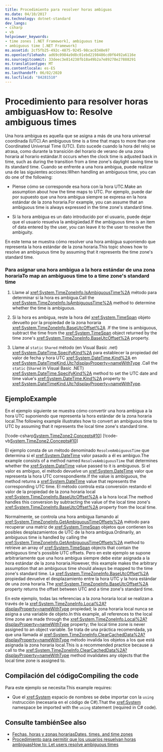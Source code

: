 ```yaml
---
title: Procedimiento para resolver horas ambiguas
ms.date: 04/10/2017
ms.technology: dotnet-standard
dev_langs:
- csharp
- vb
helpviewer_keywords:
- time zones [.NET Framework], ambiguous time
- ambiguous time [.NET Framework]
ms.assetid: 2cf5fb25-492c-4875-9245-98cac8348e97
ms.openlocfilehash: ad69c0984a9d8c01ebd2198486cd0f6492a6116e
ms.sourcegitcommit: 33deec3e814238fb18a49b2a7e89278e27888291
ms.translationtype: MT
ms.contentlocale: es-ES
ms.lasthandoff: 06/02/2020
ms.locfileid: "84281510"
---
```

# <a name="how-to-resolve-ambiguous-times"></a><span data-ttu-id="d52fc-102">Procedimiento para resolver horas ambiguas</span><span class="sxs-lookup"><span data-stu-id="d52fc-102">How to: Resolve ambiguous times</span></span>

<span data-ttu-id="d52fc-103">Una hora ambigua es aquella que se asigna a más de una hora universal coordinada (UTC).</span><span class="sxs-lookup"><span data-stu-id="d52fc-103">An ambiguous time is a time that maps to more than one Coordinated Universal Time (UTC).</span></span> <span data-ttu-id="d52fc-104">Esto sucede cuando la hora del reloj se atrasa, como durante la transición del horario de verano de una zona horaria al horario estándar.</span><span class="sxs-lookup"><span data-stu-id="d52fc-104">It occurs when the clock time is adjusted back in time, such as during the transition from a time zone's daylight saving time to its standard time.</span></span> <span data-ttu-id="d52fc-105">Cuando se enfrente a una hora ambigua, puede realizar una de las siguientes acciones:</span><span class="sxs-lookup"><span data-stu-id="d52fc-105">When handling an ambiguous time, you can do one of the following:</span></span>

- <span data-ttu-id="d52fc-106">Piense cómo se corresponde esa hora con la hora UTC.</span><span class="sxs-lookup"><span data-stu-id="d52fc-106">Make an assumption about how the time maps to UTC.</span></span> <span data-ttu-id="d52fc-107">Por ejemplo, puede dar por supuesto que una hora ambigua siempre se expresa en la hora estándar de la zona horaria.</span><span class="sxs-lookup"><span data-stu-id="d52fc-107">For example, you can assume that an ambiguous time is always expressed in the time zone's standard time.</span></span>

- <span data-ttu-id="d52fc-108">Si la hora ambigua es un dato introducido por el usuario, puede dejar que el usuario resuelva la ambigüedad.</span><span class="sxs-lookup"><span data-stu-id="d52fc-108">If the ambiguous time is an item of data entered by the user, you can leave it to the user to resolve the ambiguity.</span></span>

<span data-ttu-id="d52fc-109">En este tema se muestra cómo resolver una hora ambigua suponiendo que representa la hora estándar de la zona horaria.</span><span class="sxs-lookup"><span data-stu-id="d52fc-109">This topic shows how to resolve an ambiguous time by assuming that it represents the time zone's standard time.</span></span>

### <a name="to-map-an-ambiguous-time-to-a-time-zones-standard-time"></a><span data-ttu-id="d52fc-110">Para asignar una hora ambigua a la hora estándar de una zona horaria</span><span class="sxs-lookup"><span data-stu-id="d52fc-110">To map an ambiguous time to a time zone's standard time</span></span>

1. <span data-ttu-id="d52fc-111">Llame al <xref:System.TimeZoneInfo.IsAmbiguousTime%2A> método para determinar si la hora es ambigua.</span><span class="sxs-lookup"><span data-stu-id="d52fc-111">Call the <xref:System.TimeZoneInfo.IsAmbiguousTime%2A> method to determine whether the time is ambiguous.</span></span>

2. <span data-ttu-id="d52fc-112">Si la hora es ambigua, reste la hora del <xref:System.TimeSpan> objeto devuelto por la propiedad de la zona horaria <xref:System.TimeZoneInfo.BaseUtcOffset%2A> .</span><span class="sxs-lookup"><span data-stu-id="d52fc-112">If the time is ambiguous, subtract the time from the <xref:System.TimeSpan> object returned by the time zone's <xref:System.TimeZoneInfo.BaseUtcOffset%2A> property.</span></span>

3. <span data-ttu-id="d52fc-113">Llame al `static` `Shared` método (en Visual Basic .net) <xref:System.DateTime.SpecifyKind%2A> para establecer la propiedad del valor de fecha y hora UTC <xref:System.DateTime.Kind%2A> en <xref:System.DateTimeKind.Utc?displayProperty=nameWithType> .</span><span class="sxs-lookup"><span data-stu-id="d52fc-113">Call the `static` (`Shared` in Visual Basic .NET) <xref:System.DateTime.SpecifyKind%2A> method to set the UTC date and time value's <xref:System.DateTime.Kind%2A> property to <xref:System.DateTimeKind.Utc?displayProperty=nameWithType>.</span></span>

## <a name="example"></a><span data-ttu-id="d52fc-114">Ejemplo</span><span class="sxs-lookup"><span data-stu-id="d52fc-114">Example</span></span>

<span data-ttu-id="d52fc-115">En el ejemplo siguiente se muestra cómo convertir una hora ambigua a la hora UTC suponiendo que representa la hora estándar de la zona horaria local.</span><span class="sxs-lookup"><span data-stu-id="d52fc-115">The following example illustrates how to convert an ambiguous time to UTC by assuming that it represents the local time zone's standard time.</span></span>

[!code-csharp[System.TimeZone2.Concepts#10](../../../samples/snippets/csharp/VS_Snippets_CLR_System/system.TimeZone2.Concepts/CS/TimeZone2Concepts.cs#10)]
[!code-vb[System.TimeZone2.Concepts#10](../../../samples/snippets/visualbasic/VS_Snippets_CLR_System/system.TimeZone2.Concepts/VB/TimeZone2Concepts.vb#10)]

<span data-ttu-id="d52fc-116">El ejemplo consta de un método denominado `ResolveAmbiguousTime` que determina si el <xref:System.DateTime> valor pasado a él es ambiguo.</span><span class="sxs-lookup"><span data-stu-id="d52fc-116">The example consists of a method named `ResolveAmbiguousTime` that determines whether the <xref:System.DateTime> value passed to it is ambiguous.</span></span> <span data-ttu-id="d52fc-117">Si el valor es ambiguo, el método devuelve un <xref:System.DateTime> valor que representa la hora UTC correspondiente.</span><span class="sxs-lookup"><span data-stu-id="d52fc-117">If the value is ambiguous, the method returns a <xref:System.DateTime> value that represents the corresponding UTC time.</span></span> <span data-ttu-id="d52fc-118">El método controla esta conversión restando el valor de la propiedad de la zona horaria local <xref:System.TimeZoneInfo.BaseUtcOffset%2A> a la hora local.</span><span class="sxs-lookup"><span data-stu-id="d52fc-118">The method handles this conversion by subtracting the value of the local time zone's <xref:System.TimeZoneInfo.BaseUtcOffset%2A> property from the local time.</span></span>

<span data-ttu-id="d52fc-119">Normalmente, se controla una hora ambigua llamando al <xref:System.TimeZoneInfo.GetAmbiguousTimeOffsets%2A> método para recuperar una matriz de <xref:System.TimeSpan> objetos que contienen los posibles desplazamientos de UTC de la hora ambigua.</span><span class="sxs-lookup"><span data-stu-id="d52fc-119">Ordinarily, an ambiguous time is handled by calling the <xref:System.TimeZoneInfo.GetAmbiguousTimeOffsets%2A> method to retrieve an array of <xref:System.TimeSpan> objects that contain the ambiguous time's possible UTC offsets.</span></span> <span data-ttu-id="d52fc-120">Pero en este ejemplo se supone arbitrariamente que una hora ambigua siempre debe estar asignada a la hora estándar de la zona horaria.</span><span class="sxs-lookup"><span data-stu-id="d52fc-120">However, this example makes the arbitrary assumption that an ambiguous time should always be mapped to the time zone's standard time.</span></span> <span data-ttu-id="d52fc-121">La <xref:System.TimeZoneInfo.BaseUtcOffset%2A> propiedad devuelve el desplazamiento entre la hora UTC y la hora estándar de una zona horaria.</span><span class="sxs-lookup"><span data-stu-id="d52fc-121">The <xref:System.TimeZoneInfo.BaseUtcOffset%2A> property returns the offset between UTC and a time zone's standard time.</span></span>

<span data-ttu-id="d52fc-122">En este ejemplo, todas las referencias a la zona horaria local se realizan a través de la <xref:System.TimeZoneInfo.Local%2A?displayProperty=nameWithType> propiedad; la zona horaria local nunca se asigna a una variable de objeto.</span><span class="sxs-lookup"><span data-stu-id="d52fc-122">In this example, all references to the local time zone are made through the <xref:System.TimeZoneInfo.Local%2A?displayProperty=nameWithType> property; the local time zone is never assigned to an object variable.</span></span> <span data-ttu-id="d52fc-123">Se trata de una práctica recomendada, ya que una llamada al <xref:System.TimeZoneInfo.ClearCachedData%2A?displayProperty=nameWithType> método invalida los objetos a los que está asignada la zona horaria local.</span><span class="sxs-lookup"><span data-stu-id="d52fc-123">This is a recommended practice because a call to the <xref:System.TimeZoneInfo.ClearCachedData%2A?displayProperty=nameWithType> method invalidates any objects that the local time zone is assigned to.</span></span>

## <a name="compiling-the-code"></a><span data-ttu-id="d52fc-124">Compilación del código</span><span class="sxs-lookup"><span data-stu-id="d52fc-124">Compiling the code</span></span>

<span data-ttu-id="d52fc-125">Para este ejemplo se necesita:</span><span class="sxs-lookup"><span data-stu-id="d52fc-125">This example requires:</span></span>

- <span data-ttu-id="d52fc-126">Que el <xref:System> espacio de nombres se debe importar con la `using` instrucción (necesaria en el código de C#).</span><span class="sxs-lookup"><span data-stu-id="d52fc-126">That the <xref:System> namespace be imported with the `using` statement (required in C# code).</span></span>

## <a name="see-also"></a><span data-ttu-id="d52fc-127">Consulte también</span><span class="sxs-lookup"><span data-stu-id="d52fc-127">See also</span></span>

- [<span data-ttu-id="d52fc-128">Fechas, horas y zonas horarias</span><span class="sxs-lookup"><span data-stu-id="d52fc-128">Dates, times, and time zones</span></span>](index.md)
- [<span data-ttu-id="d52fc-129">Procedimiento para permitir que los usuarios resuelvan horas ambiguas</span><span class="sxs-lookup"><span data-stu-id="d52fc-129">How to: Let users resolve ambiguous times</span></span>](let-users-resolve-ambiguous-times.md)
